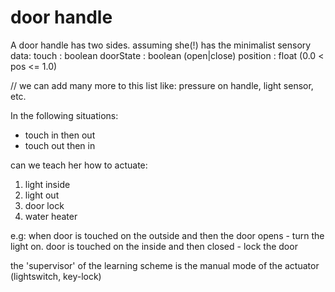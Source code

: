 door handle
===========

A door handle has two sides.
assuming she(!) has the minimalist sensory data:
touch : boolean
doorState : boolean (open|close)
position : float (0.0 < pos <= 1.0)

// we can add many more to this list like: pressure on handle, light sensor, etc.

In the following situations:

* touch in then out
* touch out then in

can we teach her how to actuate: 

1. light inside
2. light out
3. door lock
4. water heater

e.g:
when door is touched on the outside and then the door opens - turn the light on.
door is touched on the inside and then closed - lock the door

the 'supervisor' of the learning scheme is the manual mode of the actuator (lightswitch, key-lock)